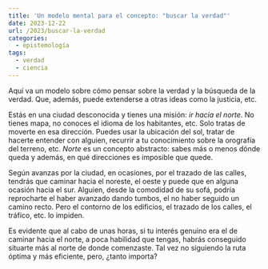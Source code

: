 ```yaml
---
title: 'Un modelo mental para el concepto: "buscar la verdad"'
date: 2023-12-22
url: /2023/buscar-la-verdad
categories:
  - epistemología
tags:
  - verdad
  - ciencia
---
```


Aquí va un modelo sobre cómo pensar sobre la verdad y la búsqueda de la verdad. Que, además, puede extenderse a otras ideas como la justicia, etc.

Estás en una ciudad desconocida y tienes una misión: _ir hacia el norte_. No tienes mapa, no conoces el idioma de los habitantes, etc. Solo tratas de moverte en esa dirección. Puedes usar la ubicación del sol, tratar de hacerte entender con alguien, recurrir a tu conocimiento sobre la orografía del terreno, etc. _Norte_ es un concepto abstracto: sabes más o menos dónde queda y además, en qué direcciones es imposible que quede.

Según avanzas por la ciudad, en ocasiones, por el trazado de las calles, tendrás que caminar hacia el noreste, el oeste y puede que en alguna ocasión hacia el sur. Alguien, desde la comodidad de su sofá, podría reprocharte el haber avanzado dando tumbos, el no haber seguido un camino recto. Pero el contorno de los edificios, el trazado de los calles, el tráfico, etc. lo impiden.

Es evidente que al cabo de unas horas, si tu interés genuino era el de caminar hacia el norte, a poca habilidad que tengas, habrás conseguido situarte más al norte de donde comenzaste. Tal vez no siguiendo la ruta óptima y más eficiente, pero, ¿tanto importa?

